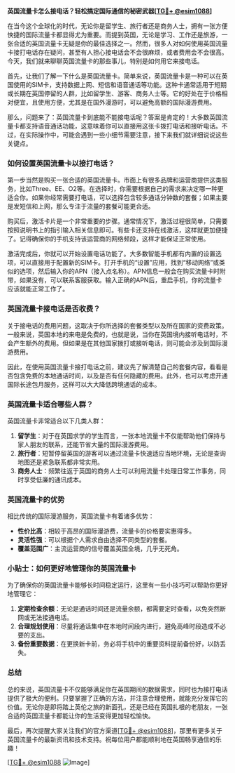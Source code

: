 **英国流量卡怎么接电话？轻松搞定国际通信的秘密武器[[TG💪+ @esim1088](https://t.me/s/esim1088)]**

在当今这个全球化的时代，无论你是留学生、旅行者还是商务人士，拥有一张方便快捷的国际流量卡都显得尤为重要。而提到英国，无论是学习、工作还是旅游，一张合适的英国流量卡无疑是你的最佳选择之一。然而，很多人对如何使用英国流量卡接打电话存在疑问，甚至有人担心接电话会不会很麻烦，或者费用会不会很高。今天，我们就来聊聊英国流量卡的那些事儿，特别是如何用它来接电话。

首先，让我们了解一下什么是英国流量卡。简单来说，英国流量卡是一种可以在英国使用的SIM卡，支持数据上网、短信和语音通话等功能。这种卡通常适用于短期或长期在英国停留的人群，比如留学生、游客、商务人士等。它的好处在于价格相对便宜，且使用方便，尤其是在国外漫游时，可以避免高额的国际漫游费用。

那么，问题来了：英国流量卡到底能不能接电话呢？答案是肯定的！大多数英国流量卡都支持语音通话功能，这意味着你可以直接用这张卡拨打电话和接听电话。不过，在实际操作中，可能会遇到一些小细节需要注意，接下来我们就详细说说这些关键点。

### 如何设置英国流量卡以接打电话？

第一步当然是购买一张合适的英国流量卡。市面上有很多品牌和运营商提供这类服务，比如Three、EE、O2等。在选择时，你需要根据自己的需求来决定哪一种更适合你。如果你经常需要打电话，可以选择包含较多通话分钟数的套餐；如果主要是发短信和上网，那么专注于流量的套餐可能更合适。

购买后，激活卡片是一个非常重要的步骤。通常情况下，激活过程很简单，只需要按照说明书上的指引输入相关信息即可。有些卡还支持在线激活，这样就更加便捷了。记得确保你的手机支持该运营商的网络频段，这样才能保证正常使用。

激活完成后，你就可以开始设置电话功能了。大多数智能手机都有内置的设置选项，可以直接用于配置新的SIM卡。打开手机的“设置”应用，找到“移动网络”或类似的选项，然后输入你的APN（接入点名称）。APN信息一般会在购买流量卡时附带，如果没有，可以联系客服获取。输入正确的APN后，重启手机，你的流量卡应该就能正常工作了。

### 英国流量卡接电话是否收费？

关于接电话的费用问题，这取决于你所选择的套餐类型以及所在国家的资费政策。一般来说，英国本地的来电是免费的，也就是说，当你在英国境内接听电话时，不会产生额外的费用。但如果是在其他国家拨打或接听电话，则可能会涉及到国际漫游费用。

因此，在使用英国流量卡接打电话之前，建议先了解清楚自己的套餐内容，看看是否包含免费的本地通话时间，以及是否有任何隐藏的费用。此外，也可以考虑开通国际长途包月服务，这样可以大大降低跨境通话的成本。

### 英国流量卡适合哪些人群？

英国流量卡非常适合以下几类人群：

1. **留学生**：对于在英国求学的学生而言，一张本地流量卡不仅能帮助他们保持与家人朋友的联系，还能节省大量的国际漫游费用。
2. **旅行者**：短暂停留英国的游客可以通过流量卡快速适应当地环境，无论是查询地图还是紧急联系都非常实用。
3. **商务人士**：频繁往返于英国的商务人士可以利用流量卡处理日常工作事务，同时享受低廉的通讯成本。

### 英国流量卡的优势

相比传统的国际漫游服务，英国流量卡有着诸多优势：

- **性价比高**：相较于高昂的国际漫游费，流量卡的价格要实惠得多。
- **灵活性强**：可以根据个人需求自由选择不同类型的套餐。
- **覆盖范围广**：主流运营商的信号覆盖英国全境，几乎无死角。

### 小贴士：如何更好地管理你的英国流量卡

为了确保你的英国流量卡能够长时间稳定运行，这里有一些小技巧可以帮助你更好地管理它：

1. **定期检查余额**：无论是通话时间还是流量余额，都需要定时查看，以免突然断网或无法接通电话。
2. **合理规划使用**：尽量将通话集中在本地时间段内进行，避免高峰时段造成不必要的支出。
3. **备份重要数据**：在更换新卡前，务必将手机中的重要资料提前备份好，以防丢失。

### 总结

总的来说，英国流量卡不仅能够满足你在英国期间的数据需求，同时也为接打电话提供了极大的便利。只要掌握了正确的方法，并注意合理使用，就能充分发挥它的价值。无论你是即将踏上英伦之旅的新面孔，还是已经在英国扎根的老朋友，一张合适的英国流量卡都能让你的生活变得更加轻松愉快。

最后，再次提醒大家关注我们的官方渠道[[TG💪+ @esim1088](https://t.me/s/esim1088)]，那里有更多关于英国流量卡的最新资讯和技术支持。祝每位用户都能顺利地在英国畅享通信的乐趣！

[[TG💪+ @esim1088](https://t.me/s/esim1088) ![Image](https://i.postimg.cc/4NQfJmqS/Snipaste-2025-05-13-00-14-12.png)]